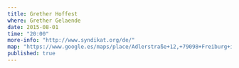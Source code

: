 ```yaml
---
title: Grether Hoffest
where: Grether Gelaende
date: 2015-08-01
time: "20:00"
more-info: "http://www.syndikat.org/de/"
map: "https://www.google.es/maps/place/Adlerstraße+12,+79098+Freiburg+im+Breisgau,+Alemania/@47.9929613,7.8405566,17z/data=!3m1!4b1!4m2!3m1!1s0x47911b606067146d:0xe5d13d3c8357e9e6"
published: true
---
```

